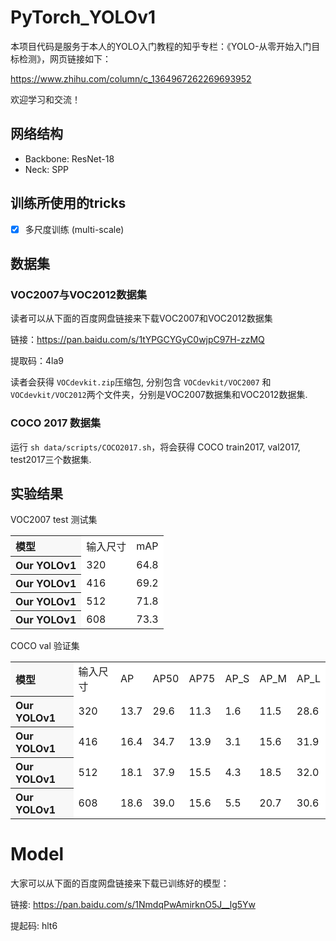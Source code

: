 # PyTorch_YOLOv1
本项目代码是服务于本人的YOLO入门教程的知乎专栏：《YOLO-从零开始入门目标检测》，网页链接如下：

https://www.zhihu.com/column/c_1364967262269693952

欢迎学习和交流！

## 网络结构

- Backbone: ResNet-18
- Neck: SPP

## 训练所使用的tricks

- [x] 多尺度训练 (multi-scale)

## 数据集

### VOC2007与VOC2012数据集

读者可以从下面的百度网盘链接来下载VOC2007和VOC2012数据集

链接：https://pan.baidu.com/s/1tYPGCYGyC0wjpC97H-zzMQ 

提取码：4la9

读者会获得 ```VOCdevkit.zip```压缩包, 分别包含 ```VOCdevkit/VOC2007``` 和 ```VOCdevkit/VOC2012```两个文件夹，分别是VOC2007数据集和VOC2012数据集.

### COCO 2017 数据集

运行 ```sh data/scripts/COCO2017.sh```，将会获得 COCO train2017, val2017, test2017三个数据集.

## 实验结果

VOC2007 test 测试集

<table><tbody>
<tr><th align="left" bgcolor=#f8f8f8> 模型 </th>           <td bgcolor=white> 输入尺寸 </td><td bgcolor=white> mAP </td></tr>

<tr><th align="left" bgcolor=#f8f8f8> Our YOLOv1 </th><td bgcolor=white> 320 </td><td bgcolor=white> 64.8 </td></tr>

<tr><th align="left" bgcolor=#f8f8f8> Our YOLOv1 </th><td bgcolor=white> 416 </td><td bgcolor=white> 69.2 </td></tr>

<tr><th align="left" bgcolor=#f8f8f8> Our YOLOv1 </th><td bgcolor=white> 512 </td><td bgcolor=white> 71.8 </td></tr>

<tr><th align="left" bgcolor=#f8f8f8> Our YOLOv1 </th><td bgcolor=white> 608 </td><td bgcolor=white> 73.3 </td></tr>
</table></tbody>

COCO val 验证集

<table><tbody>
<tr><th align="left" bgcolor=#f8f8f8> 模型 </th>     <td bgcolor=white> 输入尺寸 </td><td bgcolor=white> AP </td><td bgcolor=white> AP50 </td><td bgcolor=white> AP75 </td><td bgcolor=white> AP_S </td><td bgcolor=white> AP_M </td><td bgcolor=white> AP_L </td></tr>

<tr><th align="left" bgcolor=#f8f8f8> Our YOLOv1</th><td bgcolor=white> 320 </td><td bgcolor=white> 13.7 </td><td bgcolor=white> 29.6 </td><td bgcolor=white> 11.3 </td><td bgcolor=white> 1.6 </td><td bgcolor=white> 11.5 </td><td bgcolor=white> 28.6 </td></tr>

<tr><th align="left" bgcolor=#f8f8f8> Our YOLOv1</th><td bgcolor=white> 416 </td><td bgcolor=white> 16.4 </td><td bgcolor=white> 34.7 </td><td bgcolor=white> 13.9 </td><td bgcolor=white> 3.1 </td><td bgcolor=white> 15.6 </td><td bgcolor=white> 31.9 </td></tr>

<tr><th align="left" bgcolor=#f8f8f8> Our YOLOv1</th><td bgcolor=white> 512 </td><td bgcolor=white> 18.1 </td><td bgcolor=white> 37.9 </td><td bgcolor=white> 15.5 </td><td bgcolor=white> 4.3 </td><td bgcolor=white> 18.5 </td><td bgcolor=white> 32.0 </td></tr>

<tr><th align="left" bgcolor=#f8f8f8> Our YOLOv1</th><td bgcolor=white> 608 </td><td bgcolor=white> 18.6 </td><td bgcolor=white> 39.0 </td><td bgcolor=white> 15.6 </td><td bgcolor=white> 5.5 </td><td bgcolor=white> 20.7 </td><td bgcolor=white> 30.6 </td></tr>
</table></tbody>

# Model

大家可以从下面的百度网盘链接来下载已训练好的模型：

链接: https://pan.baidu.com/s/1NmdqPwAmirknO5J__lg5Yw 

提起码: hlt6 
